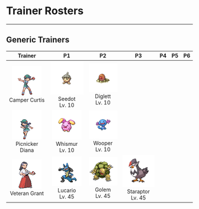 # Trainer Rosters

---

## Generic Trainers

| Trainer | P1 | P2 | P3 | P4 | P5 | P6 |
|:-------:|:--:|:--:|:--:|:--:|:--:|:--:|
| ![Camper Curtis](../../assets/trainers/camper.png)<br>Camper Curtis | ![Seedot](../../assets/sprites/seedot/front.gif)<br>Seedot<br>Lv. 10 | ![Diglett](../../assets/sprites/diglett/front.gif)<br>Diglett<br>Lv. 10 |
| ![Picnicker Diana](../../assets/trainers/picnicker.png)<br>Picnicker Diana | ![Whismur](../../assets/sprites/whismur/front.gif)<br>Whismur<br>Lv. 10 | ![Wooper](../../assets/sprites/wooper/front.gif)<br>Wooper<br>Lv. 10 |
| ![Veteran Grant](../../assets/trainers/veteran.png)<br>Veteran Grant | ![Lucario](../../assets/sprites/lucario/front.gif)<br>Lucario<br>Lv. 45 | ![Golem](../../assets/sprites/golem/front.gif)<br>Golem<br>Lv. 45 | ![Staraptor](../../assets/sprites/staraptor/front.gif)<br>Staraptor<br>Lv. 45 |
